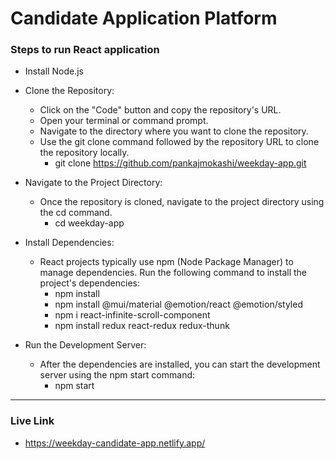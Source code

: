 # Candidate Application Platform

### Steps to run React application

- Install Node.js
- Clone the Repository:
    - Click on the "Code" button and copy the repository's URL.
    - Open your terminal or command prompt.
    - Navigate to the directory where you want to clone the repository.
    - Use the git clone command followed by the repository URL to clone the repository locally.
        - git clone https://github.com/pankajmokashi/weekday-app.git

- Navigate to the Project Directory:
    - Once the repository is cloned, navigate to the project directory using the cd command.
      	- cd weekday-app

- Install Dependencies:
    - React projects typically use npm (Node Package Manager) to manage dependencies. Run the following command to install the project's dependencies:
      	- npm install
      	- npm install @mui/material @emotion/react @emotion/styled
      	- npm i react-infinite-scroll-component
        - npm install redux react-redux redux-thunk

- Run the Development Server:
    - After the dependencies are installed, you can start the development server using the npm start command:
      	- npm start

---

### Live Link

- https://weekday-candidate-app.netlify.app/

